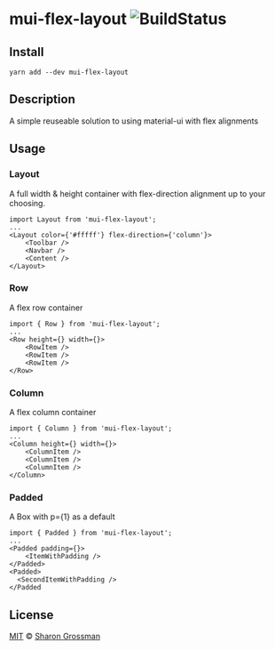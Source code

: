 # mui-flex-layout ![BuildStatus](https://travis-ci.org/SharonGrossman/mui-flex-layout.svg?branch=master)

## Install
```
yarn add --dev mui-flex-layout
```

## Description
A simple reuseable solution to using material-ui <Box> with flex alignments

## Usage

### Layout
A full width & height container with flex-direction alignment up to your choosing.

```
import Layout from 'mui-flex-layout';
...
<Layout color={'#fffff'} flex-direction={'column'}>
    <Toolbar />
    <Navbar />
    <Content />
</Layout>
```

### Row
A flex row container

```
import { Row } from 'mui-flex-layout';
...
<Row height={} width={}>
    <RowItem />
    <RowItem />
    <RowItem />
</Row>
```

### Column
A flex column container

```
import { Column } from 'mui-flex-layout';
...
<Column height={} width={}>
    <ColumnItem />
    <ColumnItem />
    <ColumnItem />
</Column>
```

### Padded
A Box with p={1} as a default
```
import { Padded } from 'mui-flex-layout';
...
<Padded padding={}>
    <ItemWithPadding />
</Padded>
<Padded>
  <SecondItemWithPadding />
</Padded
```

## License

[MIT](LICENSE) © [Sharon Grossman](https://github.com/sharongrossman)